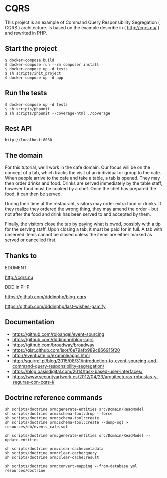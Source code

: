 # CQRS

This project is an example of Command Query Responsibility Segregation ( CQRS ) architecture. Is based on the example describe in ( http://cqrs.nu/ ) and rewrited in PHP.

## Start the project

    $ docker-compose build
    $ docker-compose run --rm composer install
    $ docker-compose up -d tests
    $ sh scripts/init_project
    $ docker-compose up -d app
    
    
## Run the tests

    $ docker-compose up -d tests
    $ sh scripts/phpunit
    $ sh scripts/phpunit --coverage-html ./coverage

##  Rest API 

    http://localhost:8080
    
## The domain

For this tutorial, we'll work in the cafe domain. Our focus will be on the concept of a tab, which tracks the visit of an individual or group to the cafe. When people arrive to the cafe and take a table, a tab is opened. They may then order drinks and food. Drinks are served immediately by the table staff, however food must be cooked by a chef. Once the chef has prepared the food, it can then be served.

During their time at the restaurant, visitors may order extra food or drinks. If they realize they ordered the wrong thing, they may amend the order - but not after the food and drink has been served to and accepted by them.

Finally, the visitors close the tab by paying what is owed, possibly with a tip for the serving staff. Upon closing a tab, it must be paid for in full. A tab with unserved items cannot be closed unless the items are either marked as served or cancelled first.
  
## Thanks to

EDUMENT

http://cqrs.nu

DDD in PHP

https://github.com/dddinphp/blog-cqrs

https://github.com/dddinphp/last-wishes-gamify

 
## Documentation

- https://github.com/rojoangel/event-sourcing
- https://github.com/dddinphp/blog-cqrs
- https://github.com/broadway/broadway
- https://gist.github.com/jsor/6e79afb989c866915f20
- http://eventuate.io/exampleapps.html
- http://squirrel.pl/blog/2015/08/31/introduction-to-event-sourcing-and-command-query-responsibility-segregation/
- https://blog.oasisdigital.com/2014/task-based-user-interfaces/
- https://www.securityartwork.es/2012/04/23/arquitecturas-robustas-y-seguras-con-cqrs-i/


## Doctrine reference commands

    sh scripts/doctrine orm:generate-entities src/Domain/ReadModel
    sh scripts/doctrine orm:schema-tool:drop --force
    sh scripts/doctrine orm:schema-tool:create
    sh scripts/doctrine orm:schema-tool:create --dump-sql > resources/db/events_cafe.sql
  
    sh scripts/doctrine orm:generate-entities src/Domain/ReadModel --update-entities
  
    sh scripts/doctrine orm:clear-cache:metadata
    sh scripts/doctrine orm:clear-cache:query
    sh scripts/doctrine orm:clear-cache:result
    
    sh scripts/doctrine orm:convert-mapping --from-database yml resources/doctrine
